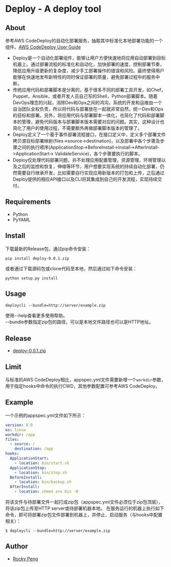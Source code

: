# Deploy - A deploy tool

## About
参考AWS CodeDeploy的自动化部署服务，抽取其中标准化本地部署功能的一个组件。[AWS CodeDeploy User Guide](https://docs.aws.amazon.com/zh_cn/codedeploy/latest/userguide/welcome.html)
- Deploy是一个自动化部署组件，能够让用户方便快速地将应用自动部署到目标机器上。通过部署流程的标准化和自动化，加快部署的速度，控制部署节奏，降低应用升级更新的复杂度，减少手工部署操作的错误和风险。最终使得用户能够在快速地发布新特性的同时保证部署的质量，避免部署过程中的服务中断。   
- 传统应用代码和部署脚本是分离的，基于很多不同的部署工具开发，如Chef，Puppet，Ansible，或者开发人员自己写的Shell，Python部署脚本。随着DevOps理念的兴起，消除Dev和Ops之间的鸿沟，系统的开发和运维由一个自治团队全权负责，所以将代码与部署放在一起就非常自然，统一Dev和Ops的目标和部署。另外，将应用代码与部署脚本一体化，也简化了代码和部署脚本的管理，避免代码版本与部署脚本版本需要对应的问题。其实，这种设计也简化了用户的使用过程，不需要额外再做部署脚本版本的管理了。   
- Deploy定义了一个基于事件部署流程接口，在接口定义中，定义多个部署文件拷贝源目标部署映射(files->source->destination)，以及部署中各个步骤及步骤之间的执行顺序(ApplicationStop->BeforeInstall->Install->AfterInstall->ApplicationStart-> ValidateService)，各个步骤要执行的脚本。   
- Deploy仅处理代码部署问题，并不处理应用配置管理，资源管理，环境管理以及之后的监控和恢复，伸缩等环节，用户想要实现系统的持续自动化部署，仍然需要自行继承开发，比如需要自行实现应用新版本的打包和上传，之后通过Deploy提供的相应API接口以及CLI将其集成到自己的开发流程，实现持续交付。   

## Requirements
- Python
- PyYAML

## Install
下载最新的Release包，通过pip命令安装：
```shell
pip install deploy-0.0.1.zip
```
或者通过下载源码包或clone代码至本地，然后通过如下命令安装：
```shell
python setup.py install
```

## Usage
```shell
deploycli --bundle=http://server/example.zip
```
使用--help查看更多使用帮助。  
--bundle参数指定zip包的路径，可以是本地文件路径也可以是HTTP地址。

## Release
- [deploy-0.0.1.zip](https://github.com/meanstrong/deploy/releases/download/v0.0.1/deploy-0.0.1.zip)

## Limit
与标准的AWS CodeDeploy相比，appspec.yml文件需要新增一个``workdir``参数，用于指定hooks中命令的执行CWD，其他参数配置可参考AWS CodeDeploy。

## Example
一个示例的appspec.yml文件如下所示：
```yaml
version: 0.0
os: linux
workdir: /app
files:
  - source: /
    destination: /app
hooks:
  ApplicationStart:
    - location: bin/start.sh
  ApplicationStop:
    - location: bin/stop.sh
  BeforeInstall:
    - location: bin/backup.sh
  AfterInstall:
    - location: chmod a+x bin -R
```
将该文件与待部署文件一起打成zip包（appspec.yml文件必须位于zip包顶层），将该zip包上传至HTTP server或待部署机器本地。
在服务运行的机器上执行如下命令，即可将部署zip包文件部署到机器上，并停止、启动服务（与hooks中配置相关）：
```shell
$ deploycli --bundle=http://server/example.zip
```

## Author
- <a href="mailto:pmq2008@gmail.com">Rocky Peng</a>
